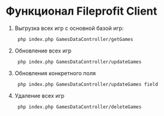 Функционал Fileprofit Client
===============================
1) Выгрузка всех игр с основной базой игр:

        php index.php GamesDataController/getGames
    
2) Обновление всех игр

        php index.php GamesDataController/updateGames

3) Обновления конкретного поля

        php index.php GamesDataController/updateGames field
        
4) Удаление всех игр

        php index.php GamesDataController/deleteGames